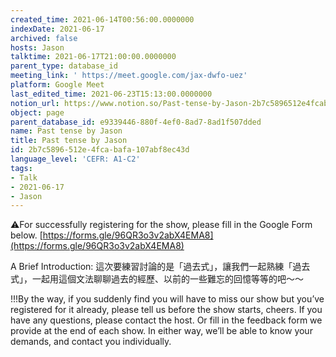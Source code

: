 ```yaml
---
created_time: 2021-06-14T00:56:00.0000000
indexDate: 2021-06-17
archived: false
hosts: Jason
talktime: 2021-06-17T21:00:00.0000000
parent_type: database_id
meeting_link: ' https://meet.google.com/jax-dwfo-uez'
platform: Google Meet
last_edited_time: 2021-06-23T15:13:00.0000000
notion_url: https://www.notion.so/Past-tense-by-Jason-2b7c5896512e4fcabafa107abf8ec43d
object: page
parent_database_id: e9339446-880f-4ef0-8ad7-8ad1f507dded
name: Past tense by Jason
title: Past tense by Jason
id: 2b7c5896-512e-4fca-bafa-107abf8ec43d
language_level: 'CEFR: A1-C2'
tags:
- Talk
- 2021-06-17
- Jason
---
```


⚠️For successfully registering for the show, please fill in the Google Form below.
[https://forms.gle/96QR3o3v2abX4EMA8](https://forms.gle/96QR3o3v2abX4EMA8)

A Brief Introduction: 
這次要練習討論的是「過去式」，讓我們一起熟練「過去式」，一起用這個文法聊聊過去的經歷、以前的一些難忘的回憶等等的吧～～

!!!By the way, if you suddenly find you will have to miss our show but you’ve registered for it already, please tell us before the show starts, cheers.
If you have any questions, please contact the host. Or fill in the feedback form we provide at the end of each show. In either way, we’ll be able to know your demands, and contact you individually.


